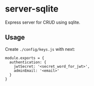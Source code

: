 # server-sqlite
Express server for CRUD using sqlite.

## Usage
Create `./config/keys.js` with next:
```
module.exports = {
  authentication: {
    jwtSecret: '<secret_word_for_jwt>',
    adminEmail: '<email>'
  }
}
```
